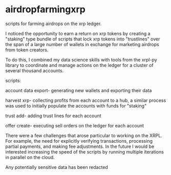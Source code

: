 # airdropfarmingxrp
scripts for farming airdrops on the xrp ledger. 

I noticed the opportunity to earn a return on xrp tokens by
creating a "staking" type bundle of scripts that lock xrp tokens into "trustlines" over the 
span of a large number of wallets in exchange for marketing airdrops from token creators. 

To do this, I combined my data science skills with tools from the xrpl-py library to coordinate
and manage actions on the ledger for a cluster of several thousand accounts.

scripts: 

account data export- generating new wallets and exporting their data

harvest xrp- collecting profits from each account to a hub, a similar process was used
to initially populate the accounts with funds for "staking"

trust add- adding trust lines for each account

offer create- executing sell orders on the ledger for each account

There were a few challenges that arose particular to working on the XRPL. 
For example, the need for explicitly verifying transactions, processing partial payments, 
and making fee adjustments. In the future I would be interested increasing
the speed of the scripts by running multiple iterations in parallel
on the cloud. 

Any potentially sensitive data has been redacted
